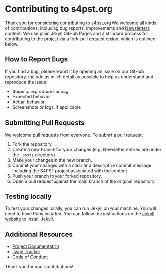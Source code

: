 # Contributing to s4pst.org

Thank you for considering contributing to [s4pst.org](https://s4pst.org/) We welcome all kinds of contributions, including bug reports, improvements and [Newsletters](https://s4pst.org/blog/) content. We use plain Jekyll GitHub Pages and a standard process for contributing to the project via a fork-pull request option, which is outlined below.

## How to Report Bugs

If you find a bug, please report it by opening an issue on our GitHub repository. Include as much detail as possible to help us understand and reproduce the issue:
- Steps to reproduce the bug
- Expected behavior
- Actual behavior
- Screenshots or logs, if applicable


## Submitting Pull Requests

We welcome pull requests from everyone. To submit a pull request:
1. Fork the repository.
2. Create a new branch for your changes (e.g. Newsletter entries are under the `_posts` directory).
3. Make your changes in the new branch.
5. Commit your changes with a clear and descriptive commit message including the S4PST project associated with the content.
6. Push your branch to your forked repository.
7. Open a pull request against the main branch of the original repository.

## Testing locally

To test your changes locally, you can run Jekyll on your machine. You will need to have Ruby installed. You can follow the instructions on the [Jekyll website](https://jekyllrb.com/docs/installation/) to install Jekyll.

## Additional Resources

- [Project Documentation](link-to-documentation)
- [Issue Tracker](link-to-issue-tracker)
- [Code of Conduct](link-to-code-of-conduct)

Thank you for your contributions!